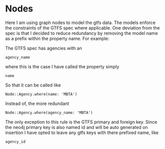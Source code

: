 # Nodes

Here I am using graph nodes to model the gtfs data. The models enforce the constraints of the GTFS spec where applicable. One deviation from the spec is that I decided to reduce redundancy by removing the model name as a prefix within the property name.  For example:

The GTFS spec has agencies with an
```
agency_name
```
where this is the case I have called the property simply
```
name
```
So that it can be called like
```
Node::Agency.where(name: 'MBTA')
```
Instead of, the more redundant
```
Node::Agency.where(agency_name: 'MBTA')
```
The only exception to this rule is the GTFS primary and foreign key.  Since the neo4j primary key is also named id and will be auto generated on insertion I have opted to leave any gtfs keys with there prefixed name, like
```
agency_id
```
